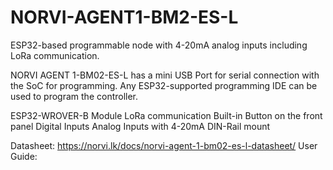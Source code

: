 # NORVI-AGENT1-BM2-ES-L
ESP32-based programmable node with 4-20mA analog inputs including LoRa communication.

NORVI AGENT 1-BM02-ES-L has a mini USB Port for serial connection with the SoC for programming. 
Any ESP32-supported programming IDE can be used to program the controller.

ESP32-WROVER-B Module
LoRa communication
Built-in Button on the front panel
Digital Inputs
Analog Inputs with 4-20mA
DIN-Rail mount

Datasheet:   https://norvi.lk/docs/norvi-agent-1-bm02-es-l-datasheet/
User Guide:  
